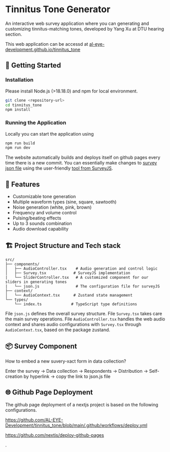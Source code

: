 # Tinnitus Tone Generator

An interactive web survey application where you can generating and customizing tinnitus-matching tones, developed by Yang Xu at DTU hearing section.

This web application can be accessd at [al-eye-development.github.io/tinnitus_tone](https://al-eye-development.github.io/tinnitus_tone/)

## 🚀 Getting Started

### Installation

Please install Node.js (>18.18.0) and npm for local environment.

```bash
git clone <repository-url>
cd tinnitus_tone
npm install
```

### Running the Application

Locally you can start the application using

```bash
npm run build
npm run dev
```

The website automatically builds and deploys itself on github pages every time there is a new commit. You can essentially make changes to [survey json file](https://github.com/AL-EYE-Development/tinnitus_tone/blob/main/src/components/json.js) using the user-friendly [tool from SurveyJS](https://surveyjs.io/create-free-survey).


## 🎵 Features

- Customizable tone generation
- Multiple waveform types (sine, square, sawtooth)
- Noise generation (white, pink, brown)
- Frequency and volume control
- Pulsing/beating effects
- Up to 3 sounds combination
- Audio download capability


## 🏗️ Project Structure and Tech stack

```
src/
├── components/
│   ├── AudioController.tsx    # Audio generation and control logic
│   ├── Survey.tsx            # SurveyJS implementation
|   └── SliderController.tsx   # A customized component for our sliders in generating tones
|   └── json.js                # The configuration file for surveyJS
├── context/
│   └── AudioContext.tsx      # Zustand state management
└── types/
    └── index.ts             # TypeScript type definitions
```

File `json.js` defines the overall survey structure. File `Survey.tsx` takes care the main survey operations. File `AudioController.tsx` handles the web audio context and shares audio configurations with `Survey.tsx` through `AudioContext.tsx`, based on the package zustand. 


## 📦 Survey Component


How to embed a new suvery-xact form in data collection?

Enter the survey -> Data collection -> Respondents -> Distribution -> Self-creation by hyperlink -> copy the link to json.js file


## 🌐 Github Page Deployment

The github page deployment of a nextjs project is based on the following configurations.

https://github.com/AL-EYE-Development/tinnitus_tone/blob/main/.github/workflows/deploy.yml

https://github.com/nextjs/deploy-github-pages





<!-- todo: 
remove uislider
remove comments, add proper comments -->.
